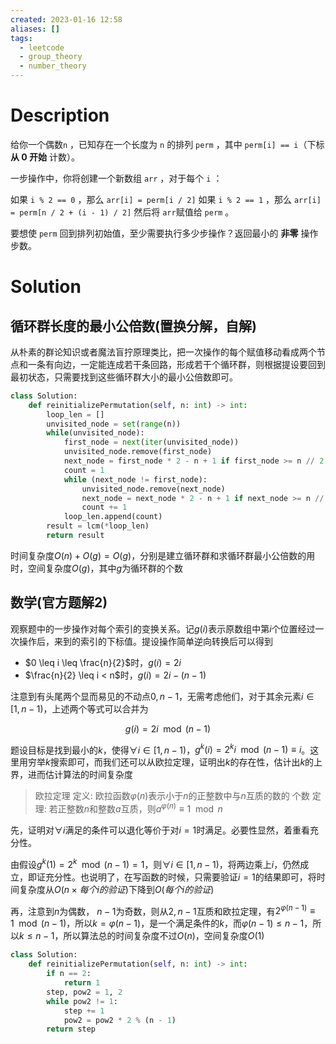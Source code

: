 ```yaml
---
created: 2023-01-16 12:58
aliases: []
tags:
  - leetcode 
  - group_theory
  - number_theory 
---
```


# Description

给你一个偶数`n​​​​​​` ，已知存在一个长度为 `n` 的排列 `perm` ，其中 `perm[i] == i​`（下标 **从 0 开始** 计数）。

一步操作中，你将创建一个新数组 `arr` ，对于每个 `i` ：

如果 `i % 2 == 0` ，那么 `arr[i] = perm[i / 2]`
如果 `i % 2 == 1` ，那么 `arr[i] = perm[n / 2 + (i - 1) / 2]`
然后将 `arr​​` 赋值​​给 `perm` 。

要想使 `perm` 回到排列初始值，至少需要执行多少步操作？返回最小的 **非零** 操作步数。



# Solution

## 循环群长度的最小公倍数(置换分解，自解)

从朴素的群论知识或者魔法盲拧原理类比，把一次操作的每个赋值移动看成两个节点和一条有向边，一定能连成若干条回路，形成若干个循环群，则根据提设要回到最初状态，只需要找到这些循环群大小的最小公倍数即可。

```python
class Solution:
    def reinitializePermutation(self, n: int) -> int:
        loop_len = []
        unvisited_node = set(range(n))
        while(unvisited_node):
            first_node = next(iter(unvisited_node))
            unvisited_node.remove(first_node)
            next_node = first_node * 2 - n + 1 if first_node >= n // 2 else first_node * 2
            count = 1
            while (next_node != first_node):
                unvisited_node.remove(next_node)
                next_node = next_node * 2 - n + 1 if next_node >= n // 2 else next_node * 2
                count += 1
            loop_len.append(count)
        result = lcm(*loop_len)
        return result
```

时间复杂度$O(n) + O(g) = O(g)$，分别是建立循环群和求循环群最小公倍数的用时，空间复杂度$O(g)$，其中$g$为循环群的个数

## 数学(官方题解2)

观察题中的一步操作对每个索引的变换关系。记$g(i)$表示原数组中第$i$个位置经过一次操作后，来到的索引的下标值。提设操作简单逆向转换后可以得到

- $0 \leq i \leq \frac{n}{2}$时，$g(i) = 2i$
- $\frac{n}{2} \leq i < n$时，$g(i) = 2i - (n - 1)$

注意到有头尾两个显而易见的不动点$0, n - 1$，无需考虑他们，对于其余元素$i \in [1, n-1)$，上述两个等式可以合并为

$$
g(i) = 2i \mod (n - 1)
$$

题设目标是找到最小的$k$，使得$\forall i \in [1, n-1)$，$g^k(i) = 2^ki \mod(n - 1) \equiv i$。这里用穷举$k$搜索即可，而我们还可以从欧拉定理，证明出$k$的存在性，估计出$k$的上界，进而估计算法的时间复杂度

> 欧拉定理
> 定义: 欧拉函数$\varphi(n)$表示小于$n$的正整数中与$n$互质的数的 个数
> 定理: 若正整数$n$和整数$a$互质，则$a^{\varphi(n)} \equiv 1 \mod n$

先，证明对$\forall i$满足的条件可以退化等价于对$i = 1$时满足。必要性显然，着重看充分性。

由假设$g^k(1) = 2^k \mod(n - 1) = 1$，则$\forall i \in [1, n - 1)$，将两边乘上$i$，仍然成立，即证充分性。也说明了，在写函数的时候，只需要验证$i = 1$的结果即可，将时间复杂度从$O(n \times 每个i的验证)$下降到$O(每个i的验证)$

再，注意到$n$为偶数， $n - 1$为奇数，则从$2, n - 1$互质和欧拉定理，有$2^{\varphi(n - 1)} \equiv 1 \mod (n - 1)$，所以$k = \varphi (n - 1)$，是一个满足条件的$k$，而$\varphi(n - 1) \leq n - 1$，所以$k \leq n - 1$，所以算法总的时间复杂度不过$O(n)$，空间复杂度$O(1)$

```python
class Solution:
    def reinitializePermutation(self, n: int) -> int:
        if n == 2:
            return 1
        step, pow2 = 1, 2
        while pow2 != 1:
            step += 1
            pow2 = pow2 * 2 % (n - 1)
        return step
```